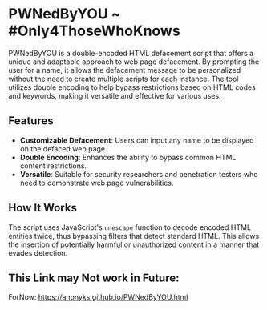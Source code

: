 # PWNedByYOU ~ #Only4ThoseWhoKnows

PWNedByYOU is a double-encoded HTML defacement script that offers a unique and adaptable approach to web page defacement. By prompting the user for a name, it allows the defacement message to be personalized without the need to create multiple scripts for each instance. The tool utilizes double encoding to help bypass restrictions based on HTML codes and keywords, making it versatile and effective for various uses.

## Features
- **Customizable Defacement**: Users can input any name to be displayed on the defaced web page.
- **Double Encoding**: Enhances the ability to bypass common HTML content restrictions.
- **Versatile**: Suitable for security researchers and penetration testers who need to demonstrate web page vulnerabilities.

## How It Works
The script uses JavaScript's `unescape` function to decode encoded HTML entities twice, thus bypassing filters that detect standard HTML. This allows the insertion of potentially harmful or unauthorized content in a manner that evades detection.


## This Link may Not work in Future:
ForNow:
https://anonyks.github.io/PWNedByYOU.html
